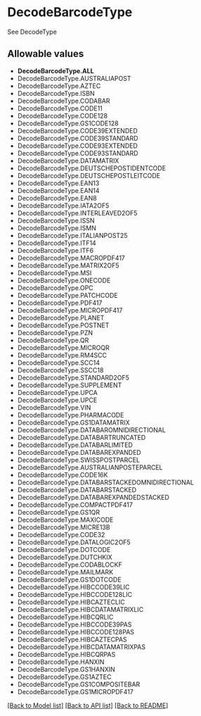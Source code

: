 # DecodeBarcodeType

See DecodeType
## Allowable values

* **DecodeBarcodeType.ALL**
* DecodeBarcodeType.AUSTRALIAPOST
* DecodeBarcodeType.AZTEC
* DecodeBarcodeType.ISBN
* DecodeBarcodeType.CODABAR
* DecodeBarcodeType.CODE11
* DecodeBarcodeType.CODE128
* DecodeBarcodeType.GS1CODE128
* DecodeBarcodeType.CODE39EXTENDED
* DecodeBarcodeType.CODE39STANDARD
* DecodeBarcodeType.CODE93EXTENDED
* DecodeBarcodeType.CODE93STANDARD
* DecodeBarcodeType.DATAMATRIX
* DecodeBarcodeType.DEUTSCHEPOSTIDENTCODE
* DecodeBarcodeType.DEUTSCHEPOSTLEITCODE
* DecodeBarcodeType.EAN13
* DecodeBarcodeType.EAN14
* DecodeBarcodeType.EAN8
* DecodeBarcodeType.IATA2OF5
* DecodeBarcodeType.INTERLEAVED2OF5
* DecodeBarcodeType.ISSN
* DecodeBarcodeType.ISMN
* DecodeBarcodeType.ITALIANPOST25
* DecodeBarcodeType.ITF14
* DecodeBarcodeType.ITF6
* DecodeBarcodeType.MACROPDF417
* DecodeBarcodeType.MATRIX2OF5
* DecodeBarcodeType.MSI
* DecodeBarcodeType.ONECODE
* DecodeBarcodeType.OPC
* DecodeBarcodeType.PATCHCODE
* DecodeBarcodeType.PDF417
* DecodeBarcodeType.MICROPDF417
* DecodeBarcodeType.PLANET
* DecodeBarcodeType.POSTNET
* DecodeBarcodeType.PZN
* DecodeBarcodeType.QR
* DecodeBarcodeType.MICROQR
* DecodeBarcodeType.RM4SCC
* DecodeBarcodeType.SCC14
* DecodeBarcodeType.SSCC18
* DecodeBarcodeType.STANDARD2OF5
* DecodeBarcodeType.SUPPLEMENT
* DecodeBarcodeType.UPCA
* DecodeBarcodeType.UPCE
* DecodeBarcodeType.VIN
* DecodeBarcodeType.PHARMACODE
* DecodeBarcodeType.GS1DATAMATRIX
* DecodeBarcodeType.DATABAROMNIDIRECTIONAL
* DecodeBarcodeType.DATABARTRUNCATED
* DecodeBarcodeType.DATABARLIMITED
* DecodeBarcodeType.DATABAREXPANDED
* DecodeBarcodeType.SWISSPOSTPARCEL
* DecodeBarcodeType.AUSTRALIANPOSTEPARCEL
* DecodeBarcodeType.CODE16K
* DecodeBarcodeType.DATABARSTACKEDOMNIDIRECTIONAL
* DecodeBarcodeType.DATABARSTACKED
* DecodeBarcodeType.DATABAREXPANDEDSTACKED
* DecodeBarcodeType.COMPACTPDF417
* DecodeBarcodeType.GS1QR
* DecodeBarcodeType.MAXICODE
* DecodeBarcodeType.MICRE13B
* DecodeBarcodeType.CODE32
* DecodeBarcodeType.DATALOGIC2OF5
* DecodeBarcodeType.DOTCODE
* DecodeBarcodeType.DUTCHKIX
* DecodeBarcodeType.CODABLOCKF
* DecodeBarcodeType.MAILMARK
* DecodeBarcodeType.GS1DOTCODE
* DecodeBarcodeType.HIBCCODE39LIC
* DecodeBarcodeType.HIBCCODE128LIC
* DecodeBarcodeType.HIBCAZTECLIC
* DecodeBarcodeType.HIBCDATAMATRIXLIC
* DecodeBarcodeType.HIBCQRLIC
* DecodeBarcodeType.HIBCCODE39PAS
* DecodeBarcodeType.HIBCCODE128PAS
* DecodeBarcodeType.HIBCAZTECPAS
* DecodeBarcodeType.HIBCDATAMATRIXPAS
* DecodeBarcodeType.HIBCQRPAS
* DecodeBarcodeType.HANXIN
* DecodeBarcodeType.GS1HANXIN
* DecodeBarcodeType.GS1AZTEC
* DecodeBarcodeType.GS1COMPOSITEBAR
* DecodeBarcodeType.GS1MICROPDF417

[[Back to Model list]](../README.md#documentation-for-models) [[Back to API list]](../README.md#documentation-for-api-endpoints) [[Back to README]](../README.md)
